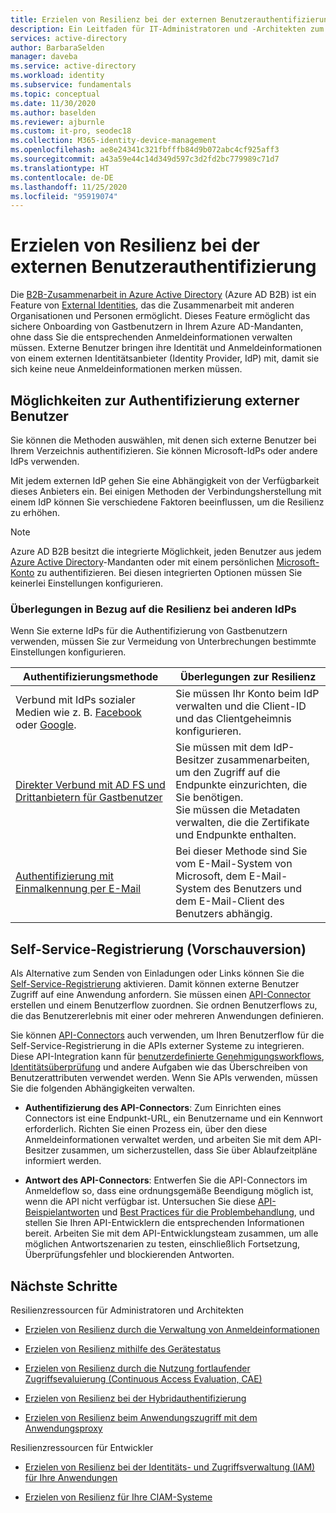 ```yaml
---
title: Erzielen von Resilienz bei der externen Benutzerauthentifizierung mit Azure Active Directory
description: Ein Leitfaden für IT-Administratoren und -Architekten zum Erstellen einer resilienten Authentifizierung für externe Benutzer
services: active-directory
author: BarbaraSelden
manager: daveba
ms.service: active-directory
ms.workload: identity
ms.subservice: fundamentals
ms.topic: conceptual
ms.date: 11/30/2020
ms.author: baselden
ms.reviewer: ajburnle
ms.custom: it-pro, seodec18
ms.collection: M365-identity-device-management
ms.openlocfilehash: ae8e24341c321fbfffb84d9b072abc4cf925aff3
ms.sourcegitcommit: a43a59e44c14d349d597c3d2fd2bc779989c71d7
ms.translationtype: HT
ms.contentlocale: de-DE
ms.lasthandoff: 11/25/2020
ms.locfileid: "95919074"
---
```

# <a name="build-resilience-in-external-user-authentication"></a>Erzielen von Resilienz bei der externen Benutzerauthentifizierung

Die [B2B-Zusammenarbeit in Azure Active Directory](https://docs.microsoft.com/azure/active-directory/external-identities/what-is-b2b) (Azure AD B2B) ist ein Feature von [External Identities](https://docs.microsoft.com/azure/active-directory/external-identities/delegate-invitations), das die Zusammenarbeit mit anderen Organisationen und Personen ermöglicht. Dieses Feature ermöglicht das sichere Onboarding von Gastbenutzern in Ihrem Azure AD-Mandanten, ohne dass Sie die entsprechenden Anmeldeinformationen verwalten müssen. Externe Benutzer bringen ihre Identität und Anmeldeinformationen von einem externen Identitätsanbieter (Identity Provider, IdP) mit, damit sie sich keine neue Anmeldeinformationen merken müssen. 

## <a name="ways-to-authenticate-external-users"></a>Möglichkeiten zur Authentifizierung externer Benutzer

Sie können die Methoden auswählen, mit denen sich externe Benutzer bei Ihrem Verzeichnis authentifizieren. Sie können Microsoft-IdPs oder andere IdPs verwenden.

Mit jedem externen IdP gehen Sie eine Abhängigkeit von der Verfügbarkeit dieses Anbieters ein. Bei einigen Methoden der Verbindungsherstellung mit einem IdP können Sie verschiedene Faktoren beeinflussen, um die Resilienz zu erhöhen.

> [!NOTE] 
> Azure AD B2B besitzt die integrierte Möglichkeit, jeden Benutzer aus jedem [Azure Active Directory](https://docs.microsoft.com/azure/active-directory)-Mandanten oder mit einem persönlichen [Microsoft-Konto](https://account.microsoft.com/account) zu authentifizieren. Bei diesen integrierten Optionen müssen Sie keinerlei Einstellungen konfigurieren.

### <a name="considerations-for-resilience-with-other-idps"></a>Überlegungen in Bezug auf die Resilienz bei anderen IdPs

Wenn Sie externe IdPs für die Authentifizierung von Gastbenutzern verwenden, müssen Sie zur Vermeidung von Unterbrechungen bestimmte Einstellungen konfigurieren.

| Authentifizierungsmethode| Überlegungen zur Resilienz |
| - | - |
| Verbund mit IdPs sozialer Medien wie z. B. [Facebook](https://docs.microsoft.com/azure/active-directory/external-identities/facebook-federation) oder [Google](https://docs.microsoft.com/azure/active-directory/external-identities/google-federation).| Sie müssen Ihr Konto beim IdP verwalten und die Client-ID und das Clientgeheimnis konfigurieren. |
| [Direkter Verbund mit AD FS und Drittanbietern für Gastbenutzer](https://docs.microsoft.com/azure/active-directory/external-identities/direct-federation)| Sie müssen mit dem IdP-Besitzer zusammenarbeiten, um den Zugriff auf die Endpunkte einzurichten, die Sie benötigen. <br>Sie müssen die Metadaten verwalten, die die Zertifikate und Endpunkte enthalten. |
| [Authentifizierung mit Einmalkennung per E-Mail](https://docs.microsoft.com/azure/active-directory/external-identities/one-time-passcode)| Bei dieser Methode sind Sie vom E-Mail-System von Microsoft, dem E-Mail-System des Benutzers und dem E-Mail-Client des Benutzers abhängig. |


 

## <a name="self-service-sign-up-preview"></a>Self-Service-Registrierung (Vorschauversion)

Als Alternative zum Senden von Einladungen oder Links können Sie die [Self-Service-Registrierung](https://docs.microsoft.com/azure/active-directory/external-identities/self-service-sign-up-overview) aktivieren.  Damit können externe Benutzer Zugriff auf eine Anwendung anfordern. Sie müssen einen [API-Connector](https://docs.microsoft.com/azure/active-directory/external-identities/self-service-sign-up-add-api-connector) erstellen und einem Benutzerflow zuordnen. Sie ordnen Benutzerflows zu, die das Benutzererlebnis mit einer oder mehreren Anwendungen definieren. 

Sie können [API-Connectors](https://docs.microsoft.com/azure/active-directory/external-identities/api-connectors-overview) auch verwenden, um Ihren Benutzerflow für die Self-Service-Registrierung in die APIs externer Systeme zu integrieren. Diese API-Integration kann für [benutzerdefinierte Genehmigungsworkflows](https://docs.microsoft.com/azure/active-directory/external-identities/self-service-sign-up-add-approvals), [Identitätsüberprüfung](https://docs.microsoft.com/azure/active-directory/external-identities/code-samples-self-service-sign-up) und andere Aufgaben wie das Überschreiben von Benutzerattributen verwendet werden. Wenn Sie APIs verwenden, müssen Sie die folgenden Abhängigkeiten verwalten.

* **Authentifizierung des API-Connectors**: Zum Einrichten eines Connectors ist eine Endpunkt-URL, ein Benutzername und ein Kennwort erforderlich. Richten Sie einen Prozess ein, über den diese Anmeldeinformationen verwaltet werden, und arbeiten Sie mit dem API-Besitzer zusammen, um sicherzustellen, dass Sie über Ablaufzeitpläne informiert werden.

* **Antwort des API-Connectors**: Entwerfen Sie die API-Connectors im Anmeldeflow so, dass eine ordnungsgemäße Beendigung möglich ist, wenn die API nicht verfügbar ist. Untersuchen Sie diese [API-Beispielantworten](https://docs.microsoft.com/azure/active-directory/external-identities/self-service-sign-up-add-api-connector) und [Best Practices für die Problembehandlung](https://docs.microsoft.com/azure/active-directory/external-identities/self-service-sign-up-add-api-connector), und stellen Sie Ihren API-Entwicklern die entsprechenden Informationen bereit. Arbeiten Sie mit dem API-Entwicklungsteam zusammen, um alle möglichen Antwortszenarien zu testen, einschließlich Fortsetzung, Überprüfungsfehler und blockierenden Antworten. 

## <a name="next-steps"></a>Nächste Schritte
Resilienzressourcen für Administratoren und Architekten
 
* [Erzielen von Resilienz durch die Verwaltung von Anmeldeinformationen](resilience-in-credentials.md)

* [Erzielen von Resilienz mithilfe des Gerätestatus](resilience-with-device-states.md)

* [Erzielen von Resilienz durch die Nutzung fortlaufender Zugriffsevaluierung (Continuous Access Evaluation, CAE)](resilience-with-continuous-access-evaluation.md)

* [Erzielen von Resilienz bei der Hybridauthentifizierung](resilience-in-hybrid.md)

* [Erzielen von Resilienz beim Anwendungszugriff mit dem Anwendungsproxy](resilience-on-premises-access.md)

Resilienzressourcen für Entwickler

* [Erzielen von Resilienz bei der Identitäts- und Zugriffsverwaltung (IAM) für Ihre Anwendungen](resilience-app-development-overview.md)

* [Erzielen von Resilienz für Ihre CIAM-Systeme](resilience-b2c.md)
 
